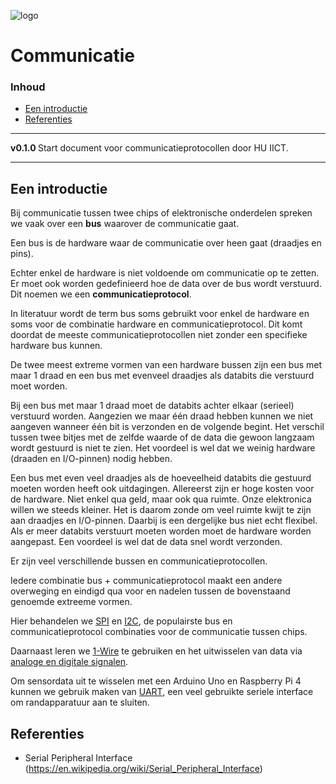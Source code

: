 ![logo](/hardware-interfacing/communicatie/SPI/img/SPI_timing_diagram_CS.svg) [](logo-id)

# Communicatie[](title-id) <!-- omit in toc -->

### Inhoud[](toc-id) <!-- omit in toc -->

- [Een introductie](#een-introductie)
- [Referenties](#referenties)

---

**v0.1.0 [](version-id)** Start document voor communicatieprotocollen door HU IICT[](author-id).

---

## Een introductie

Bij communicatie tussen twee chips of elektronische onderdelen spreken we vaak over een **bus** waarover de communicatie gaat.

Een bus is de hardware waar de communicatie over heen gaat (draadjes en pins).

Echter enkel de hardware is niet voldoende om communicatie op te zetten. Er moet ook worden gedefinieerd hoe de data over de bus wordt verstuurd. Dit noemen we een **communicatieprotocol**.

In literatuur wordt de term bus soms gebruikt voor enkel de hardware en soms voor de combinatie hardware en communicatieprotocol. Dit komt doordat de meeste communicatieprotocollen niet zonder een specifieke hardware bus kunnen.

De twee meest extreme vormen van een hardware bussen zijn een bus met maar 1 draad en een bus met evenveel draadjes als databits die verstuurd moet worden.

Bij een bus met maar 1 draad moet de databits achter elkaar (serieel) verstuurd worden. Aangezien we maar één draad hebben kunnen we niet aangeven wanneer één bit is verzonden en de volgende begint. Het verschil tussen twee bitjes met de zelfde waarde of de data die gewoon langzaam wordt gestuurd is niet te zien. Het voordeel is wel dat we weinig hardware (draaden en I/O-pinnen) nodig hebben.

Een bus met even veel draadjes als de hoeveelheid databits die gestuurd moeten worden heeft ook uitdagingen. Allereerst zijn er hoge kosten voor de hardware. Niet enkel qua geld, maar ook qua ruimte. Onze elektronica willen we steeds kleiner. Het is daarom zonde om veel ruimte kwijt te zijn aan draadjes en I/O-pinnen. Daarbij is een dergelijke bus niet echt flexibel. Als er meer databits verstuurt moeten worden moet de hardware worden aangepast. Een voordeel is wel dat de data snel wordt verzonden.

Er zijn veel verschillende bussen en communicatieprotocollen. 

Iedere combinatie bus + communicatieprotocol maakt een andere overweging en eindigd qua voor en nadelen tussen de bovenstaand genoemde extreeme vormen. 

Hier behandelen we [SPI](../communicatie/SPI/README.md) en [I2C](../communicatie/I2C/README.md), de populairste bus en communicatieprotocol combinaties voor de communicatie tussen chips. 

Daarnaast leren we [1-Wire](../communicatie/1-wire/README.md) te gebruiken en het uitwisselen van data via [analoge en digitale signalen](../communicatie/analoog-en-digitaal/README.md).

Om sensordata uit te wisselen met een Arduino Uno en Raspberry Pi 4 kunnen we gebruik maken van [UART](../communicatie/UART/README.md), een veel gebruikte seriele interface om randapparatuur aan te sluiten.

## Referenties

- Serial Peripheral Interface (<https://en.wikipedia.org/wiki/Serial_Peripheral_Interface>)
